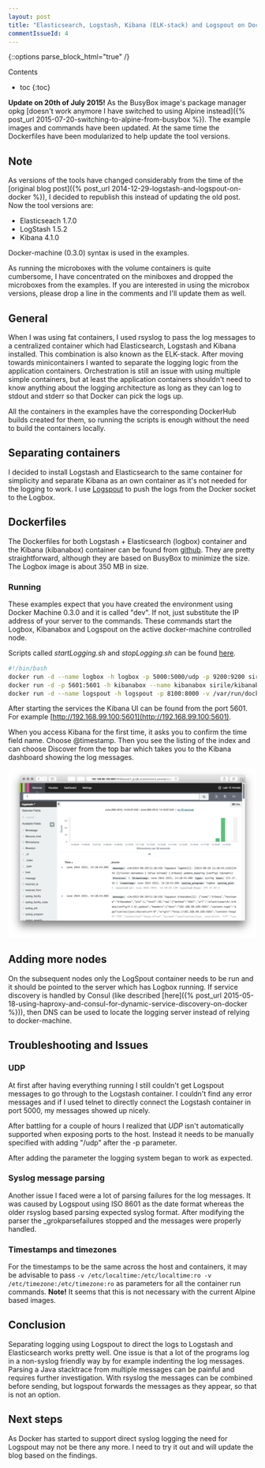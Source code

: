 ```yaml
---
layout: post
title: "Elasticsearch, Logstash, Kibana (ELK-stack) and Logspout on Docker"
commentIssueId: 4
---
```


{::options parse_block_html="true" /}
<div class="toc">
Contents

<!--lint disable -->
* toc
{:toc}
</div>

**Update on 20th of July 2015!** As the BusyBox image's package manager opkg
[doesn't work anymore I have switched to using Alpine instead]({% post_url
2015-07-20-switching-to-alpine-from-busybox %}). The example images and commands
have been updated. At the same time the Dockerfiles have been modularized to
help update the tool versions.

## Note

As versions of the tools have changed considerably from the time of the
[original blog post]({% post_url 2014-12-29-logstash-and-logspout-on-docker %}),
I decided to republish this instead of updating the old post. Now the tool
versions are:

-   Elasticseach 1.7.0
-   LogStash 1.5.2
-   Kibana 4.1.0

Docker-machine (0.3.0) syntax is used in the examples.

As running the microboxes with the volume containers is quite cumbersome, I have
concentrated on the miniboxes and dropped the microboxes from the examples. If
you are interested in using the microbox versions, please drop a line in the
comments and I'll update them as well.

## General

When I was using fat containers, I used rsyslog to pass the log messages to a
centralized container which had Elasticsearch, Logstash and Kibana installed.
This combination is also known as the ELK-stack. After moving towards
minicontainers I wanted to separate the logging logic from the application
containers. Orchestration is still an issue with using multiple simple
containers, but at least the application containers shouldn't need to know
anything about the logging architecture as long as they can log to stdout and
stderr so that Docker can pick the logs up.

All the containers in the examples have the corresponding DockerHub builds
created for them, so running the scripts is enough without the need to build the
containers locally.

## Separating containers

I decided to install Logstash and Elasticsearch to the same container for
simplicity and separate Kibana as an own container as it's not needed for the
logging to work. I use [Logspout](https://github.com/progrium/logspout) to push
the logs from the Docker socket to the Logbox.

## Dockerfiles

The Dockerfiles for both Logstash + Elasticsearch (logbox) container and the
Kibana (kibanabox) container can be found from
[github](https://github.com/SirIle/miniboxes). They are pretty straightforward,
although they are based on BusyBox to minimize the size. The Logbox image is
about 350 MB in size.

### Running

These examples expect that you have created the environment using Docker Machine
0.3.0 and it is called "dev". If not, just substitute the IP address of your
server to the commands. These commands start the Logbox, Kibanabox and Logspout
on the active docker-machine controlled node.

Scripts called _startLogging.sh_ and _stopLogging.sh_ can be found [here](https://github.com/SirIle/miniboxes).

~~~bash
#!/bin/bash
docker run -d --name logbox -h logbox -p 5000:5000/udp -p 9200:9200 sirile/minilogbox
docker run -d -p 5601:5601 -h kibanabox --name kibanabox sirile/kibanabox http://`docker-machine ip $DOCKER_MACHINE_NAME`:9200
docker run -d --name logspout -h logspout -p 8100:8000 -v /var/run/docker.sock:/tmp/docker.sock progrium/logspout syslog://`docker-machine ip $DOCKER_MACHINE_NAME`:5000
~~~

After starting the services the Kibana UI can be found from the port 5601. For
example  [http://192.168.99.100:5601](http://192.168.99.100:5601).

When you access Kibana for the first time, it asks you to confirm the time field
name. Choose @timestamp. Then you see the listing of the index and can choose
Discover from the top bar which takes you to the Kibana dashboard showing the
log messages.

![KibanaUI](/images/KibanaUI.png)

## Adding more nodes

On the subsequent nodes only the LogSpout container needs to be run and it
should be pointed to the server which has Logbox running. If service discovery
is handled by Consul (like described [here]({% post_url
2015-05-18-using-haproxy-and-consul-for-dynamic-service-discovery-on-docker %})),
then DNS can be used to locate the logging server instead of relying to
docker-machine.

## Troubleshooting and Issues

### UDP

At first after having everything running I still couldn't get Logspout messages
to go through to the Logstash container. I couldn't find any error messages and
if I used telnet to directly connect the Logstash container in port 5000, my
messages showed up nicely.

After battling for a couple of hours I realized that _UDP_ isn't automatically
supported when exposing ports to the host. Instead it needs to be manually
specified with adding "/udp" after the -p parameter.

After adding the parameter the logging system began to work as expected.

### Syslog message parsing

Another issue I faced were a lot of parsing failures for the log messages. It
was caused by Logspout using ISO 8601 as the date format whereas the older
rsyslog based parsing expected syslog format. After modifying the parser the
_grokparsefailures stopped and the messages were properly handled.

### Timestamps and timezones

For the timestamps to be the same across the host and containers, it may be
advisable to pass `-v /etc/localtime:/etc/localtime:ro -v
/etc/timezone:/etc/timezone:ro` as parameters for all the container run
commands. **Note!** It seems that this is not necessary with the current Alpine
based images.

## Conclusion

Separating logging using Logspout to direct the logs to Logstash and
Elasticsearch works pretty well. One issue is that a lot of the programs log in
a non-syslog friendly way by for example indenting the log messages. Parsing a
Java stacktrace from multiple messages can be painful and requires further
investigation. With rsyslog the messages can be combined before sending, but
logspout forwards the messages as they appear, so that is not an option.

## Next steps

As Docker has started to support direct syslog logging the need for Logspout may
not be there any more. I need to try it out and will update the blog based on
the findings.
